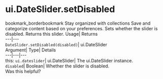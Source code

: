  
#  ui.DateSlider.setDisabled
bookmark_borderbookmark Stay organized with collections  Save and categorize content based on your preferences.
Sets whether the slider is disabled. 
Returns this slider.
Usage| Returns  
---|---  
`DateSlider.setDisabled(disabled)`| ui.DateSlider  
Argument| Type| Details  
---|---|---  
this: `ui.dateslider`| ui.DateSlider| The ui.DateSlider instance.  
`disabled`| Boolean| Whether the slider is disabled.  
Was this helpful?
